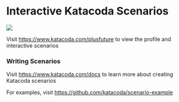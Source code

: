# Interactive Katacoda Scenarios

[![](http://shields.katacoda.com/katacoda/plusfuture/count.svg)](https://www.katacoda.com/plusfuture "Get your profile on Katacoda.com")

Visit https://www.katacoda.com/plusfuture to view the profile and interactive scenarios

### Writing Scenarios
Visit https://www.katacoda.com/docs to learn more about creating Katacoda scenarios

For examples, visit https://github.com/katacoda/scenario-example
